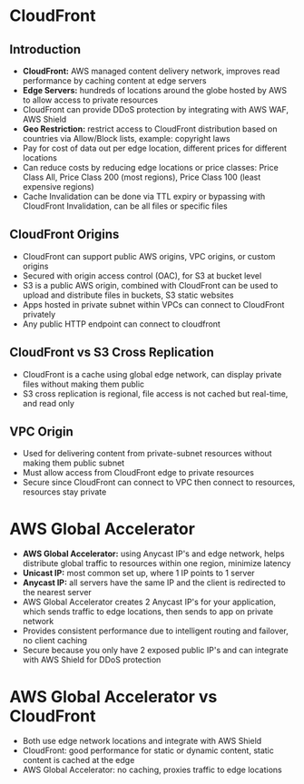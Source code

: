 # CloudFront

## Introduction
- **CloudFront:** AWS managed content delivery network, improves read performance by caching content at edge servers
- **Edge Servers:** hundreds of locations around the globe hosted by AWS to allow access to private resources
- CloudFront can provide DDoS protection by integrating with AWS WAF, AWS Shield
- **Geo Restriction:** restrict access to CloudFront distribution based on countries via Allow/Block lists, example: copyright laws
- Pay for cost of data out per edge location, different prices for different locations
- Can reduce costs by reducing edge locations or price classes: Price Class All, Price Class 200 (most regions), Price Class 100 (least expensive regions)
- Cache Invalidation can be done via TTL expiry or bypassing with CloudFront Invalidation, can be all files or specific files

## CloudFront Origins
- CloudFront can support public AWS origins, VPC origins, or custom origins
- Secured with origin access control (OAC), for S3 at bucket level
- S3 is a public AWS origin, combined with CloudFront can be used to upload and distribute files in buckets, S3 static websites
- Apps hosted in private subnet within VPCs can connect to CloudFront privately
- Any public HTTP endpoint can connect to cloudfront

## CloudFront vs S3 Cross Replication
- CloudFront is a cache using global edge network, can display private files without making them public
- S3 cross replication is regional, file access is not cached but real-time, and read only

## VPC Origin
- Used for delivering content from private-subnet resources without making them public subnet
- Must allow access from CloudFront edge to private resources
- Secure since CloudFront can connect to VPC then connect to resources, resources stay private

# AWS Global Accelerator
- **AWS Global Accelerator:** using Anycast IP's and edge network, helps distribute global traffic to resources within one region, minimize latency
- **Unicast IP:** most common set up, where 1 IP points to 1 server
- **Anycast IP:** all servers have the same IP and the client is redirected to the nearest server
- AWS Global Accelerator creates 2 Anycast IP's for your application, which sends traffic to edge locations, then sends to app on private network
- Provides consistent performance due to intelligent routing and failover, no client caching
- Secure because you only have 2 exposed public IP's and can integrate with AWS Shield for DDoS protection

# AWS Global Accelerator vs CloudFront
- Both use edge network locations and integrate with AWS Shield
- CloudFront: good performance for static or dynamic content, static content is cached at the edge
- AWS Global Accelerator: no caching, proxies traffic to edge locations
